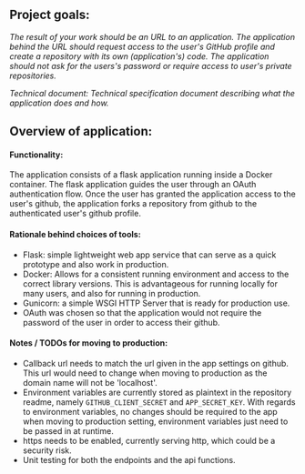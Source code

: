 ## Project goals: 

_The result of your work should be an URL to an application. 
The application behind the URL should request access to the user's GitHub profile and create a repository
 with its own (application's) code._
_The application should not ask for the users's password or require access to  user's private repositories._

_Technical document: Technical specification document describing what the application does and how._


## Overview of application: 
#### Functionality:
The application consists of a flask application running inside a Docker container. 
The flask application guides the user through an OAuth authentication flow. 
Once the user has granted the application access to the user's github, the application forks a repository from github
to the authenticated user's github profile. 


#### Rationale behind choices of tools: 
- Flask: simple lightweight web app service that can serve as a quick prototype and also work in production.
- Docker: Allows for a consistent running environment and access to the correct library versions. 
This is advantageous for running locally for many users, and also for running in production. 
- Gunicorn: a simple WSGI HTTP Server that is ready for production use.
- OAuth was chosen so that the application would not require the password of the user in order to access their github. 


#### Notes / TODOs for moving to production: 
- Callback url needs to match the url given in the app settings on github. This url would need to change when moving to
production as the domain name will not be 'localhost'.
- Environment variables are currently stored as plaintext in the repository readme, namely `GITHUB_CLIENT_SECRET` and 
`APP_SECRET_KEY`. With regards to environment variables, no changes should be required to the app when moving to
 production setting, environment variables just need to be passed in at runtime. 
- https needs to be enabled, currently serving http, which could be a security risk. 
- Unit testing for both the endpoints and the api functions.
